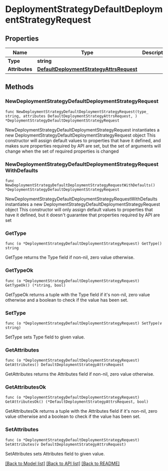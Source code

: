 # DeploymentStrategyDefaultDeploymentStrategyRequest

## Properties

Name | Type | Description | Notes
------------ | ------------- | ------------- | -------------
**Type** | **string** |  | 
**Attributes** | [**DefaultDeploymentStrategyAttrsRequest**](DefaultDeploymentStrategyAttrsRequest.md) |  | 

## Methods

### NewDeploymentStrategyDefaultDeploymentStrategyRequest

`func NewDeploymentStrategyDefaultDeploymentStrategyRequest(type_ string, attributes DefaultDeploymentStrategyAttrsRequest, ) *DeploymentStrategyDefaultDeploymentStrategyRequest`

NewDeploymentStrategyDefaultDeploymentStrategyRequest instantiates a new DeploymentStrategyDefaultDeploymentStrategyRequest object
This constructor will assign default values to properties that have it defined,
and makes sure properties required by API are set, but the set of arguments
will change when the set of required properties is changed

### NewDeploymentStrategyDefaultDeploymentStrategyRequestWithDefaults

`func NewDeploymentStrategyDefaultDeploymentStrategyRequestWithDefaults() *DeploymentStrategyDefaultDeploymentStrategyRequest`

NewDeploymentStrategyDefaultDeploymentStrategyRequestWithDefaults instantiates a new DeploymentStrategyDefaultDeploymentStrategyRequest object
This constructor will only assign default values to properties that have it defined,
but it doesn't guarantee that properties required by API are set

### GetType

`func (o *DeploymentStrategyDefaultDeploymentStrategyRequest) GetType() string`

GetType returns the Type field if non-nil, zero value otherwise.

### GetTypeOk

`func (o *DeploymentStrategyDefaultDeploymentStrategyRequest) GetTypeOk() (*string, bool)`

GetTypeOk returns a tuple with the Type field if it's non-nil, zero value otherwise
and a boolean to check if the value has been set.

### SetType

`func (o *DeploymentStrategyDefaultDeploymentStrategyRequest) SetType(v string)`

SetType sets Type field to given value.


### GetAttributes

`func (o *DeploymentStrategyDefaultDeploymentStrategyRequest) GetAttributes() DefaultDeploymentStrategyAttrsRequest`

GetAttributes returns the Attributes field if non-nil, zero value otherwise.

### GetAttributesOk

`func (o *DeploymentStrategyDefaultDeploymentStrategyRequest) GetAttributesOk() (*DefaultDeploymentStrategyAttrsRequest, bool)`

GetAttributesOk returns a tuple with the Attributes field if it's non-nil, zero value otherwise
and a boolean to check if the value has been set.

### SetAttributes

`func (o *DeploymentStrategyDefaultDeploymentStrategyRequest) SetAttributes(v DefaultDeploymentStrategyAttrsRequest)`

SetAttributes sets Attributes field to given value.



[[Back to Model list]](../README.md#documentation-for-models) [[Back to API list]](../README.md#documentation-for-api-endpoints) [[Back to README]](../README.md)


